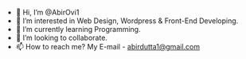 - 👋 Hi, I’m @AbirOvi1
- 👀 I’m interested in Web Design, Wordpress & Front-End Developing.
- 🌱 I’m currently learning Programming.
- 💞️ I’m looking to collaborate.
- 📫 How to reach me? My E-mail - abirdutta1@gmail.com

<!---
AbirOvi1/AbirOvi1 is a ✨ special ✨ repository because its `README.md` (this file) appears on your GitHub profile.
You can click the Preview link to take a look at your changes.
--->
